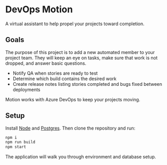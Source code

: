 # DevOps Motion

A virtual assistant to help propel your projects toward completion.

## Goals

The purpose of this project is to add a new automated member to your project team.
They will keep an eye on tasks, make sure that work is not dropped, and answer basic questions.

- Notify QA when stories are ready to test
- Determine which build contains the desired work
- Create release notes listing stories completed and bugs fixed between deployments

Motion works with Azure DevOps to keep your projects moving.

## Setup

Install [Node](https://nodejs.org) and [Postgres](https://www.postgresql.org).
Then clone the repository and run:

```bash
npm i
npm run build
npm start
```

The application will walk you through environment and database setup.